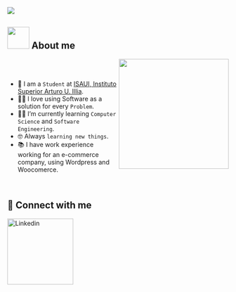  <a href="https://github.com/DenverCoder1/readme-typing-svg"><img src="https://readme-typing-svg.herokuapp.com?font=Time+New+Roman&color=#036bfc&size=25&center=true&vCenter=true&width=600&height=100&lines=Hi+I'm+Matias+Garcia+Welcome+to+my+GitHub!"></a>
</p>



## <picture><img src = "https://github.com/7oSkaaa/7oSkaaa/blob/main/Images/about_me.gif?raw=true" width = 50px></picture> About me

<picture> <img align="right" src="https://github.com/7oSkaaa/7oSkaaa/blob/main/Images/Right_Side.gif?raw=true" width = 250px></picture>

<br><br>

- :school: I am a `Student` at [ISAUI, Instituto Superior Arturo U. Illia](https://isaui.edu.ar/historia/).
- :technologist: I love using Software as a solution for every `Problem`.
- :student: I’m currently learning `Computer Science` and `Software Engineering`.
- :nerd_face: Always `learning new things`.
- 📚 I have work experience working for an e-commerce company, using Wordpress and Woocomerce.
<br>







## 🤝 Connect with me


<a href="https://www.linkedin.com/in/matwugarcia/">
  <img align="left" alt="Linkedin" width="150" hight="100" src="https://github.com/Xx-Ashutosh-xX/Xx-Ashutosh-xX/blob/master/assets/icons/linkedin.png" />
</br>
